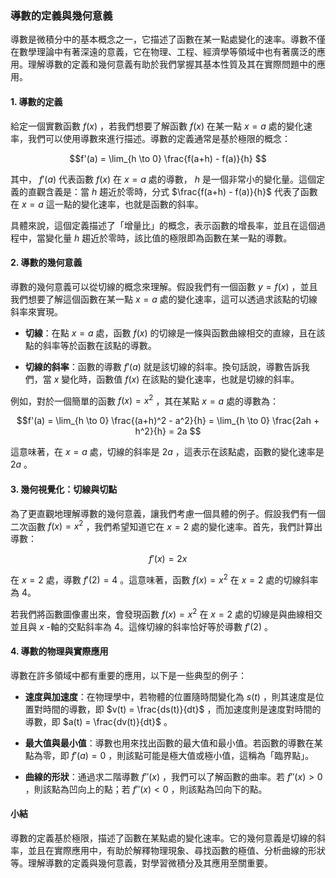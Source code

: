### **導數的定義與幾何意義**

導數是微積分中的基本概念之一，它描述了函數在某一點處變化的速率。導數不僅在數學理論中有著深遠的意義，它在物理、工程、經濟學等領域中也有著廣泛的應用。理解導數的定義和幾何意義有助於我們掌握其基本性質及其在實際問題中的應用。

#### **1. 導數的定義**

給定一個實數函數  $f(x)$ ，若我們想要了解函數  $f(x)$  在某一點  $x = a$  處的變化速率，我們可以使用導數來進行描述。導數的定義通常是基於極限的概念：


```math
f'(a) = \lim_{h \to 0} \frac{f(a+h) - f(a)}{h}

```

其中， $f'(a)$  代表函數  $f(x)$  在  $x = a$  處的導數， $h$  是一個非常小的變化量。這個定義的直觀含義是：當  $h$  趨近於零時，分式  $\frac{f(a+h) - f(a)}{h}$  代表了函數在  $x = a$  這一點的變化速率，也就是函數的斜率。

具體來說，這個定義描述了「增量比」的概念，表示函數的增長率，並且在這個過程中，當變化量  $h$  趨近於零時，該比值的極限即為函數在某一點的導數。

#### **2. 導數的幾何意義**

導數的幾何意義可以從切線的概念來理解。假設我們有一個函數  $y = f(x)$ ，並且我們想要了解這個函數在某一點  $x = a$  處的變化速率，這可以透過求該點的切線斜率來實現。

- **切線**：在點  $x = a$  處，函數  $f(x)$  的切線是一條與函數曲線相交的直線，且在該點的斜率等於函數在該點的導數。

- **切線的斜率**：函數的導數  $f'(a)$  就是該切線的斜率。換句話說，導數告訴我們，當  $x$  變化時，函數值  $f(x)$  在該點的變化速率，也就是切線的斜率。

例如，對於一個簡單的函數  $f(x) = x^2$ ，其在某點  $x = a$  處的導數為：


```math
f'(a) = \lim_{h \to 0} \frac{(a+h)^2 - a^2}{h} = \lim_{h \to 0} \frac{2ah + h^2}{h} = 2a

```

這意味著，在  $x = a$  處，切線的斜率是  $2a$ ，這表示在該點處，函數的變化速率是  $2a$ 。

#### **3. 幾何視覺化：切線與切點**

為了更直觀地理解導數的幾何意義，讓我們考慮一個具體的例子。假設我們有一個二次函數  $f(x) = x^2$ ，我們希望知道它在  $x = 2$  處的變化速率。首先，我們計算出導數：


```math
f'(x) = 2x

```

在  $x = 2$  處，導數  $f'(2) = 4$ 。這意味著，函數  $f(x) = x^2$  在  $x = 2$  處的切線斜率為 4。

若我們將函數圖像畫出來，會發現函數  $f(x) = x^2$  在  $x = 2$  處的切線是與曲線相交並且與  $x$ -軸的交點斜率為 4。這條切線的斜率恰好等於導數  $f'(2)$ 。

#### **4. 導數的物理與實際應用**

導數在許多領域中都有重要的應用，以下是一些典型的例子：

- **速度與加速度**：在物理學中，若物體的位置隨時間變化為  $s(t)$ ，則其速度是位置對時間的導數，即  $v(t) = \frac{ds(t)}{dt}$ ，而加速度則是速度對時間的導數，即  $a(t) = \frac{dv(t)}{dt}$ 。

- **最大值與最小值**：導數也用來找出函數的最大值和最小值。若函數的導數在某點為零，即  $f'(a) = 0$ ，則該點可能是極大值或極小值，這稱為「臨界點」。

- **曲線的形狀**：通過求二階導數  $f''(x)$ ，我們可以了解函數的曲率。若  $f''(x) > 0$ ，則該點為凹向上的點；若  $f''(x) < 0$ ，則該點為凹向下的點。

#### **小結**

導數的定義基於極限，描述了函數在某點處的變化速率。它的幾何意義是切線的斜率，並且在實際應用中，有助於解釋物理現象、尋找函數的極值、分析曲線的形狀等。理解導數的定義與幾何意義，對學習微積分及其應用至關重要。